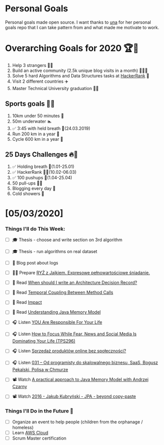 Personal Goals
==============
Personal goals made open source. I want thanks to [una](https://github.com/una/personal-goals) for her personal goals repo that I can take pattern from and what made me motivate to work. 

# Overarching Goals for 2020 🏆🥇
1. Help 3 strangers 🧚‍♂️
2. Build an active community (2.5k unique blog visits in a month) 🧑‍🤝‍🧑
3. Solve 5 hard Algorithms and Data Structures tasks at [HackerRank](https://www.hackerrank.com/) 💙
4. Visit 2 different countries ✈️
5. Master Technical University graduation 👨‍🎓

## Sports goals 💪🥈
1. 10km under 50 minutes 👟
2. 50m underwater 🏊
3. ✅ 3:45 with held breath 🧘(24.03.2019)
4. Run 200 km in a year 🏃
5. Cycle 600 km in a year 🚴

## 25 Days Challenges 🔥🥉
1. ✅ Holding breath 🧘(1.01-25.01)
2. ✅ HackerRank 👨‍💻(10.02-06.03)
3. ✅ 100 pushups 🙇(1.04-25.04)
4. 50 pull-ups 🏋️‍♂️
5. Blogging every day 📝
6. Cold showers 🚿

# [05/03/2020]

### Things I'll do This Week:

- [ ] ‍🎓 Thesis - choose and write section on 3rd algorithm
- [ ] ‍🎓 Thesis - run algorithms on real dataset
- [ ] 📝 Blog post about logs
- [ ] 👨‍🍳 Prepare [RYŻ z Jajkiem. Expresowe pełnowartościowe śniadanie.](https://youtu.be/ouuH1oDLdqA)
- [ ] 📗 Read [When should I write an Architecture Decision Record?](https://labs.spotify.com/2020/04/14/when-should-i-write-an-architecture-decision-record/)
- [ ] 📗 Read [Temporal Coupling Between Method Calls](https://www.yegor256.com/2015/12/08/temporal-coupling-between-method-calls.html)
- [ ] 📗 Read [Impact](https://www.michalbartyzel.pl/2020/04/impact.html)
- [ ] 📗 Read [Understanding Java Memory Model](https://medium.com/platform-engineer/understanding-java-memory-model-1d0863f6d973)
- [ ] 🎧 Listen [YOU Are Responsible For Your Life](https://youtu.be/3txopdcbLZw)
- [ ] 🎧 Listen [How to Focus While Fear, News and Social Media Is Dominating Your Life (TPS296)](https://www.asianefficiency.com/podcast/296-focus-without-fear/)
- [ ] 🎧 Listen [Sprzedaż produktów online bez społeczności?](https://malawielkafirma.pl/sprzedaz-online-bez-spolecznosci/)
- [ ] 🎧 Listen [031 – Od programisty do skalowalnego biznesu, SaaS, Bogusz Pękalski, Polisa w Chmurze](https://piotrbucki.pl/031)
- [ ] 📽️ Watch [A practical approach to Java Memory Model with Andrzej Czarny](https://youtu.be/pS5dPQwgnYo)
- [ ] 📽️ Watch [2016 - Jakub Kubryński - JPA - beyond copy-paste](https://youtu.be/UPWkpl5PL_w)


### Things I'll Do in the Future 🏅
- [ ] Organize an event to help people (children from the orphanage / homeless)
- [ ] Learn [AWS Cloud](https://www.youtube.com/user/Nephaste20/featured)
- [ ] Scrum Master certification
